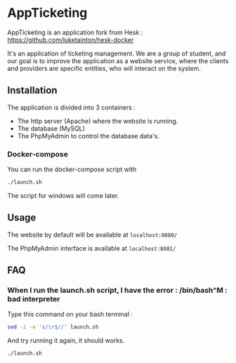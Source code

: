 # AppTicketing

AppTicketing is an application fork from Hesk : https://github.com/luketainton/hesk-docker

It's an application of ticketing management. We are a group of student, and our goal is to improve the application as a website service, where the clients and providers are specific entities, who will interact on the system. 

## Installation

The application is divided into 3 containers : 
- The http server (Apache) where the website is running.
- The database (MySQL)
- The PhpMyAdmin to control the database data's.

### Docker-compose
You can run the docker-compose script with
```bash
./launch.sh
```
The script for windows will come later.
## Usage

The website by default will be available at `localhost:8080/`

The PhpMyAdmin interface is available at `localhost:8081/`

## FAQ
### When I run the launch.sh script, I have the error : /bin/bash^M : bad interpreter

Type this command on your bash terminal :
```bash
sed -i -e 's/\r$//' launch.sh
```

And try running it again, it should works.
```bash
./launch.sh
```